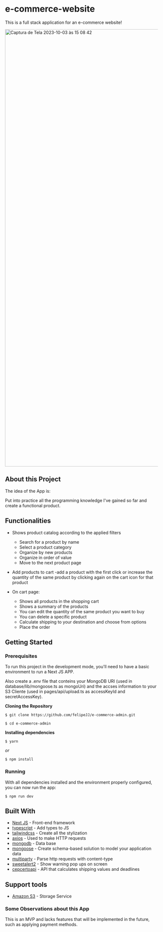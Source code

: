 # e-commerce-website
This is a full stack application for an e-commerce website!

<img width="1440" alt="Captura de Tela 2023-10-03 às 15 08 42" src="https://github.com/felipeJJ/e-commerce-admin/assets/43899843/2191667b-f267-4931-a97c-2cf8f146abe5">

## About this Project

The idea of the App is:

Put into practice all the programming knowledge I've gained so far and create a functional product.

## Functionalities
- Shows product catalog according to the applied filters
  - Search for a product by name
  - Select a product category
  - Organize by new products
  - Organize in order of value
  - Move to the next product page

- Add products to cart
  -add a product with the first click or increase the quantity of the same product by clicking again on the cart icon for that product
  
- On cart page:
  - Shows all products in the shopping cart
  - Shows a summary of the products
  - You can edit the quantity of the same product you want to buy
  - You can delete a specific product
  - Calculate shipping to your destination and choose from options
  - Place the order
 
## Getting Started

### Prerequisites

To run this project in the development mode, you'll need to have a basic environment to run a Next JS APP.

Also create a .env file that conteins your MongoDB URI (used in database/lib/mongoose.ts as mongoUri) and the accses information to your S3 Cliente (used in pages/api/upload.ts as accessKeyId and secretAccessKey).

**Cloning the Repository**

```
$ git clone https://github.com/felipeJJ/e-commerce-admin.git

$ cd e-commerce-admin
```

**Installing dependencies**

```
$ yarn
```

_or_

```
$ npm install
```

### Running

With all dependencies installed and the environment properly configured, you can now run the app:

```
$ npm run dev
```

## Built With

- [Next JS](https://nextjs.org) - Front-end framework 
- [typescript](https://www.typescriptlang.org) - Add types to JS
- [tailwindcss](https://tailwindcss.com) - Create all the stylization
- [axios](https://axios-http.com) - Used to make HTTP requests
- [mongodb](https://www.mongodb.com) - Data base
- [mongoose](https://mongoosejs.com) - Create schema-based solution to model your application data
- [multiparty](https://github.com/pillarjs/multiparty) - Parse http requests with content-type
- [sweetalert2](https://sweetalert2.github.io) - Show warning pop ups on screen
- [cepcertoapi](https://cepcerto.com/) - API that calculates shipping values ​​and deadlines

## Support tools

- [Amazon S3](https://aws.amazon.com/pt/s3/) - Storage Service

### Some Observations about this App

This is an MVP and lacks features that will be implemented in the future, such as applying payment methods.